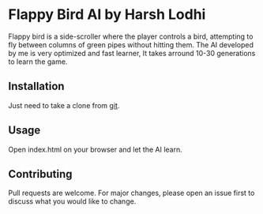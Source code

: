 # Flappy Bird AI by Harsh Lodhi
Flappy bird is a side-scroller where the player controls a bird, attempting to fly between columns of green pipes without hitting them. The AI developed by me is very optimized and fast learner, It takes arround 10-30 generations to learn the game.

## Installation
Just need to take a clone from [git](https://github.com/harshlodhi82/Flappy-Bird-AI-by-Harsh.git).

## Usage
Open index.html on your browser and let the AI learn.

## Contributing
Pull requests are welcome. For major changes, please open an issue first to discuss what you would like to change.
